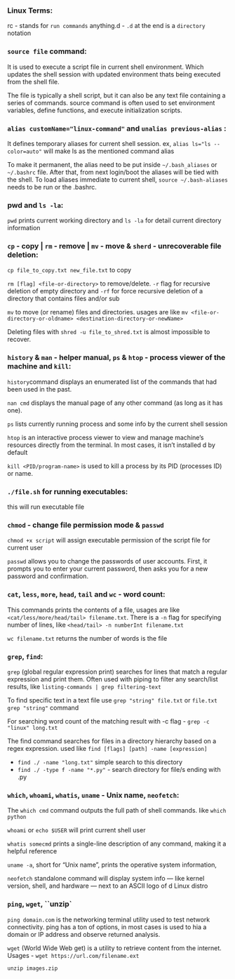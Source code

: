 ### Linux Terms:
rc - stands for `run commands`
anything.d - `.d` at the end is a `directory` notation

### `source file` command:
It is used to execute a script file in current shell environment. Which updates the shell session with updated environment thats being executed from the shell file. 

The file is typically a shell script, but it can also be any text file containing a series of commands. source command is often used to set environment variables, define functions, and execute initialization scripts.

### `alias customName="linux-command"` and `unalias previous-alias` :
It defines temporary aliases for current shell session.
ex, `alias ls="ls --color=auto"` will make ls as the mentioned command alias

To make it permanent, the alias need to be put inside `~/.bash_aliases` or `~/.bashrc` file. After that, from next login/boot the aliases will be tied with the shell. To load aliases immediate to current shell, `source ~/.bash-aliases` needs to be run or the .bashrc.

### pwd and `ls -la`:
`pwd` prints current working directory and `ls -la` for detail current directory information

### `cp` - copy | `rm` - remove | `mv` - move & `sherd` - unrecoverable file deletion:

`cp file_to_copy.txt new_file.txt` to copy

`rm [flag] <file-or-directory>` to remove/delete. `-r` flag for recursive deletion of empty directory and `-rf` for force recursive deletion of a directory that contains files and/or sub

`mv` to move (or rename) files and directories. usages are like `mv <file-or-directory-or-oldname> <destination-directory-or-newName>` 

Deleting files with `shred -u file_to_shred.txt` is almost impossible to recover. 

### `history` & `man` - helper manual, `ps` & `htop` - process viewer of the machine and `kill`:
`history`command displays an enumerated list of the commands that had been used in the past.


`nan cmd` displays the manual page of any other command (as long as it has one).

`ps` lists  currently running process and some info by the current shell session

`htop` is an interactive process viewer to view and manage machine’s resources directly from the terminal. In most cases, it isn’t installed d by default

`kill <PID/program-name>` is used to kill a process by its PID (processes ID) or name.

### `./file.sh` for running executables:
this will run executable file

### `chmod` - change file permission mode & `passwd`
`chmod +x script` will assign executable permission  of the script file for current user

`passwd` allows you to change the passwords of user accounts. First, it prompts you to enter your current password, then asks you for a new password and confirmation.

### `cat`, `less`, `more`, `head`, `tail` and `wc` - word count:
This commands prints the contents of a file, usages are like `<cat/less/more/head/tail> filename.txt`. 
There is a `-n` flag for specifying number of lines, like `<head/tail> -n numberInt filename.txt`

`wc filename.txt` returns the number of words is the file

### `grep`, `find`:
`grep` (global regular expression print) searches for lines that match a regular expression and print them. Often used with piping to filter any search/list results, like `listing-commands | grep filtering-text`


To find specific text in a text file use `grep "string" file.txt` or `file.txt grep "string"` command

For searching word count of the matching result with -c flag - `grep -c "linux" long.txt`

The find command searches for files in a directory hierarchy based on a regex expression. used like `find [flags] [path] -name [expression]`
- `find ./ -name "long.txt"` simple search to this directory 
- `find ./ -type f -name "*.py"` - search directory for file/s ending with .py

### `which`, `whoami`, `whatis`, `uname` - Unix name, `neofetch`:
The `which cmd` command outputs the full path of shell commands. like `which python`

`whoami` or `echo $USER` will print current shell user

`whatis somecmd` prints a single-line description of any command, making it a helpful reference

`uname -a`, short for “Unix name”, prints the operative system information,

`neofetch` standalone command will display system info — like kernel version, shell, and hardware — next to an ASCII logo of d Linux distro


### `ping`, `wget`, ``unzip`
`ping domain.com` is the networking terminal utility used to test network connectivity. ping has a ton of options, in most cases is used to hia a domain or IP address and observe returned analysis.

`wget` (World Wide Web get) is a utility to retrieve content from the internet. Usages - `wget https://url.com/filename.ext`

`unzip images.zip`